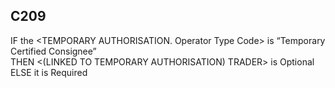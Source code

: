 ## C209
IF the &lt;TEMPORARY AUTHORISATION. Operator Type Code&gt; is “Temporary Certified Consignee”  
THEN &lt;(LINKED TO TEMPORARY AUTHORISATION) TRADER&gt; is Optional  
ELSE it is Required
